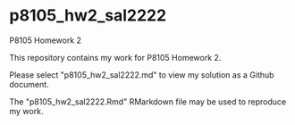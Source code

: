 # p8105_hw2_sal2222
P8105 Homework 2

This repository contains my work for P8105 Homework 2.

Please select "p8105_hw2_sal2222.md" to view my solution as a Github document. 

The "p8105_hw2_sal2222.Rmd" RMarkdown file may be used to reproduce my work. 
